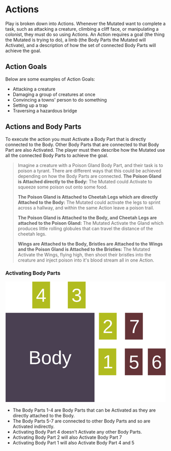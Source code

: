 # Actions

Play is broken down into Actions. Whenever the Mutated want to complete a task, such as attacking a creature, climbing a cliff face, or manipulating a colonist, they must do so using Actions. An Action requires a goal (the thing the Mutated is trying to do), a limb (the Body Parts the Mutated will Activate), and a description of how the set of connected Body Parts will achieve the goal.

## Action Goals

Below are some examples of Action Goals:

- Attacking a creature
- Damaging a group of creatures at once
- Convincing a towns' person to do something
- Setting up a trap
- Traversing a hazardous bridge

## Actions and Body Parts

To execute the action you must Activate a Body Part that is directly connected to the Body. Other Body Parts that are connected to that Body Part are also Activated. The player must then describe how the Mutated use all the connected Body Parts to achieve the goal.

> Imagine a creature with a Poison Gland Body Part, and their task is to poison a tyrant. There are different ways that this could be achieved depending on how the Body Parts are connected.
> **The Poison Gland is Attached directly to the Body:** The Mutated could Activate to squeeze some poison out onto some food.
>
> **The Poison Gland is Attached to Cheetah Legs which are directly Attached to the Body:** The Mutated could activate the legs to sprint across a hallway, and within the same Action leave a poison trail.
>
> **The Poison Gland is Attached to the Body, and Cheetah Legs are attached to the Poison Gland:** The Mutated Activate the Gland which produces little rolling globules that can travel the distance of the cheetah legs.
>
> **Wings are Attached to the Body, Bristles are Attached to the Wings and the Poison Gland is Attached to the Bristles:** The Mutated Activate the Wings, flying high, then shoot their bristles into the creature and inject poison into it's blood stream all in one Action.

### Activating Body Parts

![Body Part Attachments](../media/body_part_attachement.svg)

- The Body Parts 1-4 are Body Parts that can be Activated as they are directly attached to the Body.
- The Body Parts 5-7 are connected to other Body Parts and so are Activated indirectly.
- Activating Body Part 4 doesn't Activate any other Body Parts.
- Activating Body Part 2 will also Activate Body Part 7
- Activating Body Part 1 will also Activate Body Part 4 and 5
